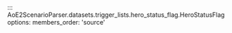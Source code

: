 ::: AoE2ScenarioParser.datasets.trigger_lists.hero_status_flag.HeroStatusFlag
    options:
      members_order: 'source'